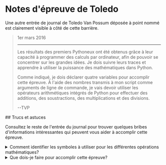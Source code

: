 # Notes d'épreuve de Toledo

Une autre entrée de journal de Toledo Van&nbsp;Possum déposée à point nommé est clairement visible à côté de cette barrière.

<blockquote>
1er mars 2016
<hr/>
<p>
Les résultats des premiers Pythoneux ont été obtenus grâce à leur capacité à programmer des calculs par ordinateur, afin de pouvoir se concentrer sur les grandes idées. Je dois suivre leurs traces et apprendre à utiliser la puissance des mathématiques dans Python.
</p>
<p>
Comme indiqué, je dois déclarer quatre variables pour accomplir cette épreuve. À l'aide des nombres transmis à mon script comme arguments de ligne de commande, je vais devoir utiliser les opérateurs arithmétiques intégrés de Python pour effectuer des additions, des soustractions, des multiplications et des divisions.
</p>
<p>
--TVP
</p>
</blockquote>
## Trucs et astuces

Consultez le reste de l'entrée du journal pour trouver quelques bribes d'informations intéressantes qui peuvent vous aider à accomplir cette épreuve.

<details>
<summary>Comment identifier les symboles à utiliser pour les différentes opérations mathématiques?</summary>
Vous trouverez une liste exhaustive [ici](https://docs.python.org/3/library/operator.html#mapping-operators-to-functions), mais ceux dont vous avez besoin pour cette épreuve sont présentés ci-dessous.

```python
print(f"2 plus 2 equals { 2 + 2 }");
print(f"8 minus 4 equals { 8 + 4 }");
print(f"12 divided by 4 equals { 12 / 4 }");
print(f"11 times by 3 equals { 11 * 3 }");
```

</details>
<details>
<summary>Que dois-je faire pour accomplir cette épreuve?</summary>
Créez un fichier appelé `numbers.py` dans votre dossier de code&nbsp;:

```bash
<%= env.TQ_PYTHON_CODE_PATH.value %>
```

Dans ce fichier, vous devrez __déclarer quatre variables__. Reportez-vous au tableau de l'onglet «&nbsp;Objectif&nbsp;» pour savoir ce dont vous avez besoin pour les nommer. Les variables doivent stocker les résultats de quatre opérations mathématiques sur les nombres transmis à votre script sous forme d'__arguments de ligne de commande__. Ce code vous a été remis comme point de départ&nbsp;:

```python
import sys

# This code reads in arguments and converts those inputs to decimal numbers
first_number = float(sys.argv[1])
second_number = float(sys.argv[2])

# Your code goes here!
result_sum = first_number + second_number

print(f"{first_number} plus {second_number} equals {result_sum}")
```

Comme dans les exemples précédents, il utilise le module `sys` pour lire les entrées de votre script et attribue cette entrée aux variables nommées `first_number` et `second_number`. Pour exécuter votre script avec des arguments, vous devez utiliser cette commande dans le terminal&nbsp;:

```bash
python3 numbers.py 12 4
```

Lorsque vous écrivez votre code, vous pouvez l'exécuter de cette manière pour le tester et vous assurer qu'il fonctionne. Lorsque votre code est prêt, cliquez sur le bouton *HACK* pour accomplir l'épreuve. [Mathématiques&nbsp;!](https://www.youtube.com/watch?v=FfPFtbJAEm8)

</details>

